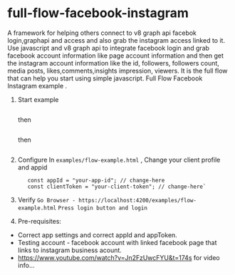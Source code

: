 # full-flow-facebook-instagram

A framework for helping others connect to v8 graph api facebok login,graphapi and access and also grab the instagram access linked to it.
Use javascript and v8 graph api to integrate facebook login and grab facebook account information like page account information and then get the instagram account information like the id, followers, followers count, media posts, likes,comments,insights impression, viewers. It is the full flow that can help you start using simple javascript.
Full Flow Facebook Instagram example .

1. Start example

   ```npm install

   ```

   then

   ```npm run generate-cert

   ```

   then

   ```npm run start

   ```

2. Configure
   In `examples/flow-example.html` , Change your client profile and appid
   ```
      const appId = "your-app-id"; // change-here
      const clientToken = "your-client-token"; // change-here`
   ```

3) Verify
   `Go Browser - https://localhost:4200/examples/flow-example.html`
   `Press login button and login`

4) Pre-requisites:

- Correct app settings and correct appId and appToken.
- Testing account - facebook account with linked facebook page that links to instagram business acount.
- https://www.youtube.com/watch?v=Jn2FzUwcFYU&t=174s for video info...
